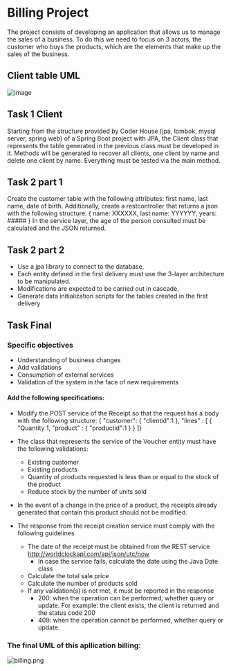 # Billing Project
The project consists of developing an application that allows us to manage the sales of a business. 
To do this we need to focus on 3 actors, the customer who buys the products, which are the elements
that make up the sales of the business.

## Client table UML

 ![image](https://github.com/monick96/billingCoderHouse/assets/98364643/fc770371-78c4-45a4-872c-30b9e0acbce8)

 ## Task 1 Client
Starting from the structure provided by Coder House (jpa, lombok, mysql server, spring web) of a Spring Boot project with JPA,
the Client class that represents the table generated in the previous class must be developed in it.
Methods will be generated to recover all clients, one client by name and delete one client by name. 
Everything must be tested via the main method.

## Task 2 part 1
Create the customer table with the following attributes: first name, last name, date of birth. Additionally, create a restcontroller that returns a json with the following structure:
    { 
    name: XXXXXX,
    last name: YYYYYY,
    years: #####
    }
In the service layer, the age of the person consulted must be calculated and the JSON returned.

## Task 2 part 2

- Use a jpa library to connect to the database.
- Each entity defined in the first delivery must use the 3-layer architecture to be manipulated.
- Modifications are expected to be carried out in cascade.
- Generate data initialization scripts for the tables created in the first delivery

## Task Final
### Specific objectives
- Understanding of business changes
- Add validations
- Consumption of external services
- Validation of the system in the face of new requirements

#### Add the following specifications:
- Modify the POST service of the Receipt so that the request has a body with the following structure:
{
"customer": {
"clientid":1 },
"lines" : [
{
"Quantity 1,
"product" : {
"productid":1 } } 
]}

- The class that represents the service of the Voucher entity must have the following validations:
  - Existing customer
  - Existing products
  - Quantity of products requested is less than or equal to the stock of the product
  - Reduce stock by the number of units sold

- In the event of a change in the price of a product, the receipts already generated that contain this product should not be modified.

- The response from the receipt creation service must comply with the following guidelines
  - The date of the receipt must be obtained from the REST service http://worldclockapi.com/api/json/utc/now
    - In case the service fails, calculate the date using the Java Date class
  - Calculate the total sale price
  - Calculate the number of products sold
  - If any validation(s) is not met, it must be reported in the response
      - 200: when the operation can be performed, whether query or update. 
        For example: the client exists, the client is returned and the status code 200
      - 409: when the operation cannot be performed, whether query or update.
  

### The final UML of this apllication billing:
![billing.png](..%2Fbilling.png)



